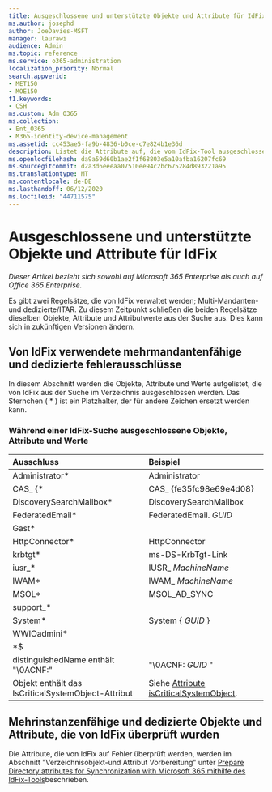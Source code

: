 ```yaml
---
title: Ausgeschlossene und unterstützte Objekte und Attribute für IdFix
ms.author: josephd
author: JoeDavies-MSFT
manager: laurawi
audience: Admin
ms.topic: reference
ms.service: o365-administration
localization_priority: Normal
search.appverid:
- MET150
- MOE150
f1.keywords:
- CSH
ms.custom: Adm_O365
ms.collection:
- Ent_O365
- M365-identity-device-management
ms.assetid: cc453ae5-fa9b-4836-b0ce-c7e824b1e36d
description: Listet die Attribute auf, die vom IdFix-Tool ausgeschlossen und unterstützt werden.
ms.openlocfilehash: da9a59d60b1ae2f1f68803e5a10afba16207fc69
ms.sourcegitcommit: d2a3d6eeeaa07510ee94c2bc675284d893221a95
ms.translationtype: MT
ms.contentlocale: de-DE
ms.lasthandoff: 06/12/2020
ms.locfileid: "44711575"
---
```

# <a name="idfix-excluded-and-supported-objects-and-attributes"></a>Ausgeschlossene und unterstützte Objekte und Attribute für IdFix

*Dieser Artikel bezieht sich sowohl auf Microsoft 365 Enterprise als auch auf Office 365 Enterprise.*

Es gibt zwei Regelsätze, die von IdFix verwaltet werden; Multi-Mandanten-und dedizierte/ITAR. Zu diesem Zeitpunkt schließen die beiden Regelsätze dieselben Objekte, Attribute und Attributwerte aus der Suche aus. Dies kann sich in zukünftigen Versionen ändern.
  
## <a name="multi-tenant-and-dedicated-error-exclusions-used-by-idfix"></a>Von IdFix verwendete mehrmandantenfähige und dedizierte fehlerausschlüsse
In diesem Abschnitt werden die Objekte, Attribute und Werte aufgelistet, die von IdFix aus der Suche im Verzeichnis ausgeschlossen werden. Das Sternchen ( \* ) ist ein Platzhalter, der für andere Zeichen ersetzt werden kann.
  
### <a name="objects-attributes-and-values-excluded-during-an-idfix-search"></a>Während einer IdFix-Suche ausgeschlossene Objekte, Attribute und Werte

|**Ausschluss**|**Beispiel**|
|:-----|:-----|
|Administrator\* |Administrator |
|CAS_ {\*  |CAS_ {fe35fc98e69e4d08} |
|DiscoverySearchMailbox\*  |DiscoverySearchMailbox  |
|FederatedEmail\* |FederatedEmail. *GUID* |
|Gast\* ||
|HttpConnector\*  |HttpConnector |
|krbtgt\* |ms-DS-KrbTgt-Link |
|iusr_\* |IUSR_ *MachineName* |
|IWAM\*  |IWAM_ *MachineName* |
|MSOL\* |MSOL_AD_SYNC |
|support_\* ||
|System\* |System { *GUID* }|
|WWIOadmini\*  ||
|\*$ ||
|distinguishedName enthält "\0ACNF:"|"\0ACNF: *GUID* " |
|Objekt enthält das IsCriticalSystemObject-Attribut |Siehe [Attribute isCriticalSystemObject](https://go.microsoft.com/fwlink/p/?LinkId=401169). |
   
## <a name="multi-tenant-and-dedicated-objects-and-attributes-checked-by-idfix"></a>Mehrinstanzenfähige und dedizierte Objekte und Attribute, die von IdFix überprüft wurden
Die Attribute, die von IdFix auf Fehler überprüft werden, werden im Abschnitt "Verzeichnisobjekt-und Attribut Vorbereitung" unter [Prepare Directory attributes for Synchronization with Microsoft 365 mithilfe des IdFix-Tools](prepare-directory-attributes-for-synch-with-idfix.md)beschrieben.
  

